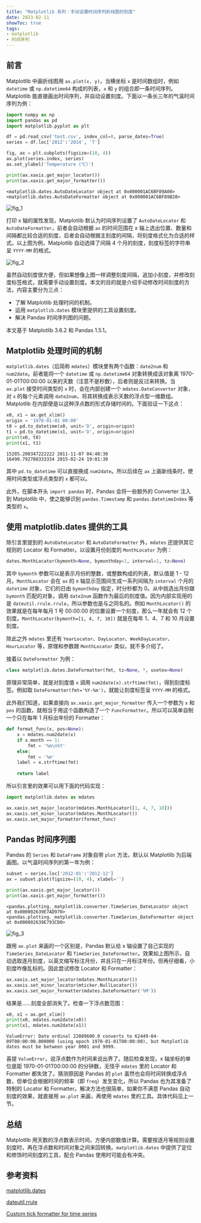 ```yaml
---
title: "Matplotlib 系列：手动设置时间序列折线图的刻度"
date: 2023-02-11
showToc: true
tags:
- matplotlib
- 时间序列
---
```


## 前言

Matplotlib 中画折线图用 `ax.plot(x, y)`，当横坐标 `x` 是时间数组时，例如 `datetime` 或 `np.datetime64` 构成的列表，`x` 和 `y` 的组合即一条时间序列。Matplotlib 能直接画出时间序列，并自动设置刻度。下面以一条长三年的气温时间序列为例：

```Python
import numpy as np
import pandas as pd
import matplotlib.pyplot as plt

df = pd.read_csv('test.csv', index_col=0, parse_dates=True)
series = df.loc['2012':'2014', 'T']

fig, ax = plt.subplots(figsize=(10, 4))
ax.plot(series.index, series)
ax.set_ylabel('Temperature (℃)')

print(ax.xaxis.get_major_locator())
print(ax.xaxis.get_major_formatter())
```

```
<matplotlib.dates.AutoDateLocator object at 0x000001AC6BF89A00>
<matplotlib.dates.AutoDateFormatter object at 0x000001AC6BF89B20>
```

![fig_1](/matplotlib_time_tick/fig_1.png)

<!--more-->

打印 x 轴的属性发现，Matplotlib 默认为时间序列设置了 `AutoDateLocator` 和 `AutoDateFormatter`，前者会自动根据 `ax` 的时间范围在 x 轴上选出位置、数量和间隔都比较合适的刻度，后者会自动根据主刻度的间隔，将刻度格式化为合适的样式。以上图为例，Matplotlib 自动选择了间隔 4 个月的刻度，刻度标签的字符串呈 `YYYY-MM` 的格式。

![fig_2](/matplotlib_time_tick/fig_2.png)

虽然自动刻度很方便，但如果想像上图一样调整刻度间隔，追加小刻度，并修改刻度标签格式，就需要手动设置刻度。本文的目的就是介绍手动修改时间刻度的方法，内容主要分为三点：

- 了解 Matplotlib 处理时间的机制。
- 运用 `matplotlib.dates` 模块里提供的工具设置刻度。
- 解决 Pandas 时间序列图的问题。

本文基于 Matplotlib 3.6.2 和 Pandas 1.5.1。

## Matplotlib 处理时间的机制

`matplotlib.dates`（后简称 `mdates`）模块里有两个函数：`date2num` 和 `num2date`。前者能将一个 `datetime` 或 `np.datetime64` 对象转换成该对象离 1970-01-01T00:00:00 以来的天数（注意不是秒数），后者则是反过来转换。当 `ax.plot` 接受时间类型的 `x` 时，会在内部创建一个 `mdates.DateConverter` 对象，对 `x` 的每个元素调用 `date2num`，将其转换成表示天数的浮点型一维数组。Matplotlib 在内部便是以这种浮点数的形式存储时间的。下面验证一下这点：

```Python
x0, x1 = ax.get_xlim()
origin = '1970-01-01 00:00'
t0 = pd.to_datetime(x0, unit='D', origin=origin)
t1 = pd.to_datetime(x1, unit='D', origin=origin)
print(x0, t0)
print(x1, t1)
```

```
15285.200347222222 2011-11-07 04:48:30
16490.792708333334 2015-02-24 19:01:30
```

其中 `pd.to_datetime` 可以直接换成 `num2date`。所以后续在 `ax` 上画新线条时，使用时间类型或浮点类型的 `x` 都可以。

此外，在脚本开头 `import pandas` 时，Pandas 会将一些额外的 Converter 注入到 Matplotlib 中，使之能够识别 `pandas.Timestamp` 和 `pandas.DatetimeIndex` 等类型的 `x`。

## 使用 matplotlib.dates 提供的工具

除引言里提到的 `AutoDateLocator` 和 `AutoDateFormatter` 外，`mdates` 还提供其它规则的 Locator 和 Formatter。以设置月份刻度的 `MonthLocator` 为例：

```Python
dates.MonthLocator(bymonth=None, bymonthday=1, interval=1, tz=None)
```

其中 `bymonth` 参数可以是表示月份的整数，或整数构成的列表，默认值是 1 - 12 月。`MonthLocator` 会在 `ax` 的 x 轴显示范围间生成一系列间隔为 `interval` 个月的 `datetime` 对象，它们的日由 `bymonthday` 指定，时分秒都为 0。从中挑选出月份跟 `bymonth` 匹配的对象，调用 `date2num` 函数作为最后的刻度值。因为内部实现用的是 `dateutil.rrule.rrule`，所以参数也是与之同名的。例如 `MonthLocator()` 的效果就是在每年每月 1 号 00:00:00 的位置设置一个刻度，那么一年就会有 12 个刻度。`MonthLocator(bymonth=[1, 4, 7, 10])` 就是在每年 1、4、7 和 10 月设置刻度。

除此之外 `mdates` 里还有 `YearLocator`、`DayLocator`、`WeekDayLocator`、`HourLocator` 等，原理和参数跟 `MonthLocator` 类似，就不多介绍了。

接着以 `DateFormatter` 为例：

```Python
class matplotlib.dates.DateFormatter(fmt, tz=None, *, usetex=None)
```

原理非常简单，就是对刻度值 `x` 调用 `num2date(x).strftime(fmt)`，得到刻度标签。例如取 `DateFormatter(fmt='%Y-%m')`，就能让刻度标签呈 `YYYY-MM` 的格式。

此外我们知道，如果直接向 `ax.xaxis.get_major_formatter` 传入一个参数为 `x` 和 `pos` 的函数，就相当于用这个函数构造了一个 `FuncFormatter`。所以可以简单自制一个只在每年 1 月标出年份的 Formatter：

```Python
def format_func(x, pos=None):
    x = mdates.num2date(x)
    if x.month == 1:
        fmt = '%m\n%Y'
    else:
        fmt = '%m'
    label = x.strftime(fmt)
    
    return label
```

所以引言里的效果可以用下面的代码实现：

```Python
import matplotlib.dates as mdates

ax.xaxis.set_major_locator(mdates.MonthLocator([1, 4, 7, 10]))
ax.xaxis.set_minor_locator(mdates.MonthLocator())
ax.xaxis.set_major_formatter(format_func)
```

## Pandas 时间序列图

Pandas 的 `Series` 和 `DataFrame` 对象自带 `plot` 方法，默认以 Matplotlib 为后端画图。以气温时间序列的第一年为例：

```Python
subset = series.loc['2012-01':'2012-12']
ax = subset.plot(figsize=(10, 4), xlabel='')

print(ax.xaxis.get_major_locator())
print(ax.xaxis.get_major_formatter())
```

```
<pandas.plotting._matplotlib.converter.TimeSeries_DateLocator object at 0x000002639E7AD970>
<pandas.plotting._matplotlib.converter.TimeSeries_DateFormatter object at 0x000002639E793CD0>
```

![fig_3](/matplotlib_time_tick/fig_3.png)

跟用 `ax.plot` 来画的一个区别是，Pandas 默认给 x 轴设置了自己实现的 `TimeSeries_DateLocator` 和 `TimeSeries_DateFormatter`。效果如上图所示，自动选取逐月刻度，以英文缩写标注月份，并且只在一月标注年份。但再仔细看，小刻度咋像乱标的。因此尝试修改 Locator 和 Formatter：

```Python
ax.xaxis.set_major_locator(mdates.MonthLocator())
ax.xaxis.set_minor_locator(mticker.NullLocator())
ax.xaxis.set_major_formatter(mdates.DateFormatter('%M'))
```

结果是……刻度全部消失了。检查一下浮点数范围：

```Python
x0, x1 = ax.get_xlim()
print(x0, mdates.num2date(x0))
print(x1, mdates.num2date(x1))
```

```
ValueError: Date ordinal 22089600.0 converts to 62449-04-09T00:00:00.000000 (using epoch 1970-01-01T00:00:00), but Matplotlib dates must be between year 0001 and 9999.
```

喜提 `ValueError`，说浮点数作为时间来说出界了。随后检查发现，x 轴坐标的单位是距 1970-01-01T00:00:00 的分钟数，无怪乎 `mdates` 里的 Locator 和 Formatter 都失效了。猜测原因是 Pandas 的 `plot` 虽然也会将时间转换成浮点数，但单位会根据时间的频率（即 `freq`）发生变化，所以 Pandas 也为其准备了特制的 Locator 和 Formatter。解决方法也很简单，如果你不满意 Pandas 自动刻度的效果，就直接用 `ax.plot` 来画，再使用 `mdates` 里的工具。具体代码见上一节。

## 总结

Matplotlib 用天数的浮点数表示时间，方便内部数值计算。需要按逐月等规则设置刻度时，再在浮点数和时间对象之间来回转换。`matplotlib.dates` 中提供了定位和修饰时间刻度的工具，配合 Pandas 使用时可能会有冲突。

## 参考资料

[matplotlib.dates](https://matplotlib.org/stable/api/dates_api.html)

[dateutil.rrule](https://dateutil.readthedocs.io/en/stable/rrule.html)

[Custom tick formatter for time series](https://matplotlib.org/stable/gallery/ticks/date_index_formatter.html)

